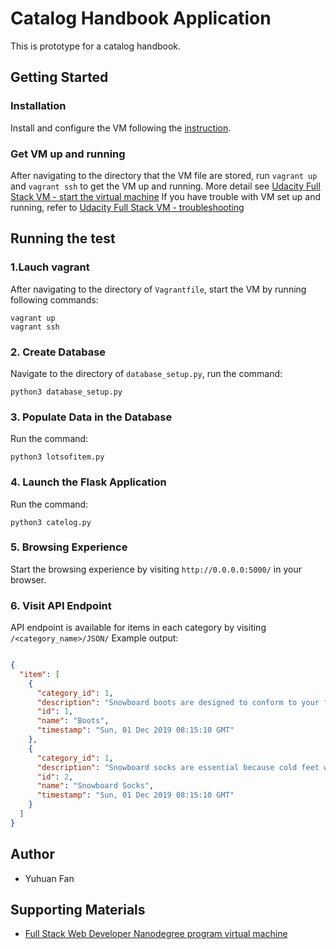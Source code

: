 # Catalog Handbook Application
This is prototype for a catalog handbook.


## Getting Started
### Installation 
Install and configure the VM following the [instruction](https://github.com/udacity/fullstack-nanodegree-vm). 

### Get VM up and running
After navigating to the directory that the VM file are stored, run `vagrant up` and `vagrant ssh` to get the VM up and running. More detail see [Udacity Full Stack VM - start the virtual machine](https://github.com/udacity/fullstack-nanodegree-vm#start-the-virtual-machine)
If you have trouble with VM set up and running, refer to [Udacity Full Stack VM - troubleshooting](https://github.com/udacity/fullstack-nanodegree-vm#start-the-virtual-machine)

## Running the test
### 1.Lauch vagrant
After navigating to the directory of `Vagrantfile`, start the VM by running following commands:
```
vagrant up
vagrant ssh
```

### 2. Create Database
Navigate to the directory of `database_setup.py`, run the command:
```
python3 database_setup.py
```

### 3. Populate Data in the Database
Run the command:
```
python3 lotsofitem.py
```

### 4. Launch the Flask Application
Run the command:
```
python3 catelog.py
```

### 5. Browsing Experience
Start the browsing experience by visiting `http://0.0.0.0:5000/` in your browser.

### 6. Visit API Endpoint
API endpoint is available for items in each category by visiting `/<category_name>/JSON/`
Example output:
```json

{
  "item": [
    {
      "category_id": 1,
      "description": "Snowboard boots are designed to conform to your feet specifically",
      "id": 1,
      "name": "Boots",
      "timestamp": "Sun, 01 Dec 2019 08:15:10 GMT"
    },
    {
      "category_id": 1,
      "description": "Snowboard socks are essential because cold feet will quickly ruin your day.",
      "id": 2,
      "name": "Snowboard Socks",
      "timestamp": "Sun, 01 Dec 2019 08:15:10 GMT"
    }
  ]
}
```


## Author
- Yuhuan Fan 

## Supporting Materials
- [Full Stack Web Developer Nanodegree program virtual machine](https://github.com/udacity/fullstack-nanodegree-vm#full-stack-web-developer-nanodegree-program-virtual-machine)
